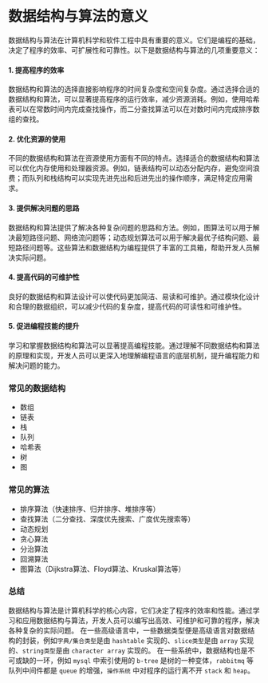 # 数据结构与算法的意义

数据结构与算法在计算机科学和软件工程中具有重要的意义。它们是编程的基础，决定了程序的效率、可扩展性和可靠性。以下是数据结构与算法的几项重要意义：

#### 1. 提高程序的效率

数据结构和算法的选择直接影响程序的时间复杂度和空间复杂度。通过选择合适的数据结构和算法，可以显著提高程序的运行效率，减少资源消耗。例如，使用哈希表可以在常数时间内完成查找操作，而二分查找算法可以在对数时间内完成排序数组的查找。

#### 2. 优化资源的使用

不同的数据结构和算法在资源使用方面有不同的特点。选择适合的数据结构和算法可以优化内存使用和处理器资源。例如，链表结构可以动态分配内存，避免空间浪费；而队列和栈结构可以实现先进先出和后进先出的操作顺序，满足特定应用需求。

#### 3. 提供解决问题的思路

数据结构和算法提供了解决各种复杂问题的思路和方法。例如，图算法可以用于解决最短路径问题、网络流问题等；动态规划算法可以用于解决最优子结构问题、最短路径问题等。这些算法和数据结构为编程提供了丰富的工具箱，帮助开发人员解决实际问题。

#### 4. 提高代码的可维护性

良好的数据结构和算法设计可以使代码更加简洁、易读和可维护。通过模块化设计和合理的数据组织，可以减少代码的复杂度，提高代码的可读性和可维护性。

#### 5. 促进编程技能的提升

学习和掌握数据结构和算法可以显著提高编程技能。通过理解不同数据结构和算法的原理和实现，开发人员可以更深入地理解编程语言的底层机制，提升编程能力和解决问题的能力。

### 常见的数据结构

- 数组
- 链表
- 栈
- 队列
- 哈希表
- 树
- 图

### 常见的算法

- 排序算法（快速排序、归并排序、堆排序等）
- 查找算法（二分查找、深度优先搜索、广度优先搜索等）
- 动态规划
- 贪心算法
- 分治算法
- 回溯算法
- 图算法（Dijkstra算法、Floyd算法、Kruskal算法等）

### 总结

数据结构与算法是计算机科学的核心内容，它们决定了程序的效率和性能。通过学习和应用数据结构与算法，开发人员可以编写出高效、可维护和可靠的程序，解决各种复杂的实际问题。
在一些高级语言中，一些数据类型便是高级语言对数据结构的封装，例如`字典/集合类型`是由 `hashtable` 实现的、`slice类型`是由 `array` 实现的、`string类型`是由 `character array` 实现的。
在一些系统中，数据结构也是不可或缺的一环，例如 `mysql` 中索引使用的 `b-tree` 是树的一种变体，`rabbitmq` 等队列中间件都是 `queue` 的增强，`操作系统` 中对程序的运行离不开 `stack` 和 `heap`。